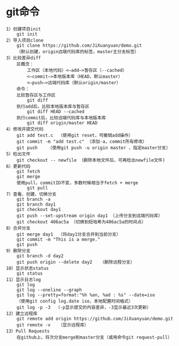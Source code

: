 # git命令

    1）创建项目init
        git init
    2）导入项目clone
        git clone https://github.com/JiXuanyuan/demo.git
        （默认创建，origin远端代码库的标签，master主分支标签）
    3）比较差异diff
        区概念：
            工作区（本地代码）<—add—>暂存区（--cached）
            <—commit—>本地版本库（HEAD，默认master）
            <—push—>远端代码库（默认origin/master）
        命令：
        比较暂存区与工作区
            git diff
        执行add后，比较本地版本库与暂存区
            git diff HEAD --cached
        执行commit后，比较远端代码库与本地版本库
            git diff origin/master HEAD
    4）修改并提交代码
        git add test.c  （使用git reset，可撤销add操作）
        git commit -m "add test.c" （添加-a，commit所有修改）
        git push    （使用git push -u origin master ，指定master分支）
    5）检出文件
        git checkout -- newfile （删除本地文件后，可再检出newfile文件)
    6）更新代码
        git fetch
        git merge
        使用pull，commitID不变，多数时候相当于fetch + merge
            git pull
    7）查看、创建、切换分支
        git branch -a
        git branch day1
        git checkout day1
        git push --set-upstream origin day1 （上传分支到远端代码库）
        git checkout 406ac5a （切换到短哈希为406ac5a的时间点）
    8）合并分支  
        git merge day1  （将day1分支合并到当前分支）
        git commit -m "This is a merge." 
        git push
    9）删除分支
        git branch -d day2
        git push origin --delete day2   （删除远程分支） 
    10）显示状态status
        git status
    11）显示日志log
        git log
        git log --oneline --graph
        git log --pretty=format:"%h %an, %ad : %s" --date=iso
        （使用git config log.date iso，本地配置时间格式）
        git log -p -3  （-p显示提交的内容差异，-3显示最近3次更新）
    12）建立远程库
        git remote add origin https://github.com/JiXuanyuan/demo.git
        git remote -v   （显示远程库）
    13）Pull Requests 
        在github上，将次分支merge到master分支（或用命令git request-pull）
    
  
